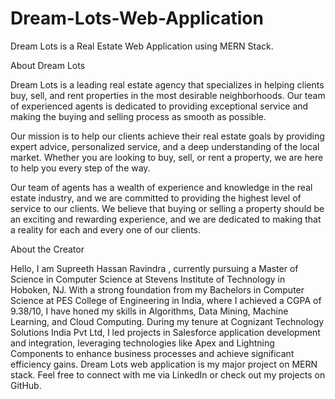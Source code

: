 # Dream-Lots-Web-Application
Dream Lots is a Real Estate Web Application using MERN Stack.

About Dream Lots

Dream Lots is a leading real estate agency that specializes in helping clients buy, sell, and rent properties in the most desirable neighborhoods. Our team of experienced agents is dedicated to providing exceptional service and making the buying and selling process as smooth as possible.

Our mission is to help our clients achieve their real estate goals by providing expert advice, personalized service, and a deep understanding of the local market. Whether you are looking to buy, sell, or rent a property, we are here to help you every step of the way.

Our team of agents has a wealth of experience and knowledge in the real estate industry, and we are committed to providing the highest level of service to our clients. We believe that buying or selling a property should be an exciting and rewarding experience, and we are dedicated to making that a reality for each and every one of our clients.

About the Creator

Hello, I am Supreeth Hassan Ravindra , currently pursuing a Master of Science in Computer Science at Stevens Institute of Technology in Hoboken, NJ. With a strong foundation from my Bachelors in Computer Science at PES College of Engineering in India, where I achieved a CGPA of 9.38/10, I have honed my skills in Algorithms, Data Mining, Machine Learning, and Cloud Computing. During my tenure at Cognizant Technology Solutions India Pvt Ltd, I led projects in Salesforce application development and integration, leveraging technologies like Apex and Lightning Components to enhance business processes and achieve significant efficiency gains. Dream Lots web application is my major project on MERN stack.
Feel free to connect with me via LinkedIn or check out my projects on GitHub.

